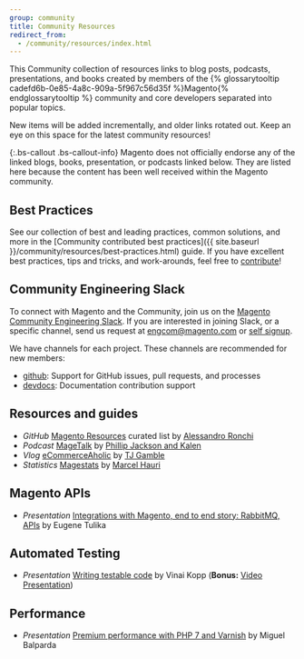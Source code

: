 ```yaml
---
group: community
title: Community Resources
redirect_from: 
  - /community/resources/index.html
---
```


This Community collection of resources links to blog posts, podcasts, presentations, and books created by members of the {% glossarytooltip cadefd6b-0e85-4a8c-909a-5f967c56d35f %}Magento{% endglossarytooltip %} community and core developers separated into popular topics.

New items will be added incrementally, and older links rotated out. Keep an eye on this space for the latest community resources!

{:.bs-callout .bs-callout-info}
Magento does not officially endorse any of the linked blogs, books, presentation, or podcasts linked below.
They are listed here because the content has been well received within the Magento community.

## Best Practices

See our collection of best and leading practices, common solutions, and more in the [Community contributed best practices]({{ site.baseurl }}/community/resources/best-practices.html) guide. If you have excellent best practices, tips and tricks, and work-arounds, feel free to [contribute][]!

## Community Engineering Slack

To connect with Magento and the Community, join us on the [Magento Community Engineering Slack][]. If you are interested in joining Slack, or a specific channel, send us request at [engcom@magento.com][] or [self signup][].


We have channels for each project. These channels are recommended for new members:

- [github][]: Support for GitHub issues, pull requests, and processes
- [devdocs][]: Documentation contribution support

## Resources and guides

- *GitHub* [Magento Resources][23] curated list by [Alessandro Ronchi][30]
- *Podcast* [MageTalk][25] by [Phillip Jackson and Kalen][27] 
- *Vlog* [eCommerceAholic][26] by [TJ Gamble][28]
- *Statistics* [Magestats][32] by [Marcel Hauri][33]

## Magento APIs

- *Presentation* [Integrations with Magento, end to end story: RabbitMQ, APIs][3] by Eugene Tulika


## Automated Testing

- *Presentation* [Writing testable code][10] by Vinai Kopp (**Bonus:** [Video Presentation][11])

## Performance

-  *Presentation* [Premium performance with PHP 7 and Varnish][15] by Miguel Balparda 

[contribute]: https://github.com/OpenMage/devdocs/blob/master/.github/CONTRIBUTING.md
[Magento Community Engineering Slack]: https://magentocommeng.slack.com
[engcom@magento.com]: mailto:engcom@magento.com
[self signup]: https://tinyurl.com/engcom-slack
[general]: https://magentocommeng.slack.com/messages/C4YS78WE6
[github]: https://magentocommeng.slack.com/messages/C7KB93M32
[public-backlog]: https://magentocommeng.slack.com/messages/CCV3J3RV5
[devdocs]: https://magentocommeng.slack.com/messages/CAN932A3H
[0]: https://github.com/DavidLambauer/awesome-magento2 
[1]: https://github.com/OpenMage/devdocs/blob/master/.github/CONTRIBUTING.md
[2]: http://www.slideshare.net/StaceyWhitney1/mage-titans-usa-2016-joshua-warren-magento-2-integrations
[3]: http://www.slideshare.net/vrann/mage-titans-usa-2016-magentofacebookrabbitmq
[4]: http://www.slideshare.net/OlgaKopylova2/m2-deployment
[5]: https://www.c3media.co.uk/blog/c3-news/magento-2-deployment-without-downtime/
[6]: https://dev98.de/2017/01/06/deploying-magento2-history-overview-14/
[7]: https://leanpub.com/magento2diy
[8]: https://www.packtpub.com/web-development/magento-2-cookbook
[9]: http://www.slideshare.net/StaceyWhitney1/mage-titans-usa-2016-igor-melnykov-staging-and-preview
[10]: http://www.slideshare.net/vinaikopp/writing-testable-code-for-magento-1-and-2-2016-romaina
[11]: https://www.youtube.com/watch?v=eF2EoF0WKoo
[12]: https://leanpub.com/tdd-magento-extension
[13]: http://alanstorm.com/magento_2_introducing_ui_components/
[14]: https://www.dropbox.com/s/j9a65kmqo5s4zys/MageTitansUSA%202016%20-%20Creating%20Micro-Services%20for%20Magento%202.pdf?dl=0
[15]: http://www.slideshare.net/StaceyWhitney1/mage-titans-usa-2016-miguel-balparda-magento-2-premium-performance-with-php-7-and-varnish
[16]: https://nickrigby.uk/magento/deploying-magento-2-with-composer-and-envoyer.html
[17]: http://davidalger.com/development/magento/deploying-magento-2-using-capistrano/
[18]: https://github.com/meanbee/docker-magento2
[19]: https://www.integer-net.com/integration-tests-with-magento-2/
[20]: https://medium.com/@maxpronko/10-practical-rules-to-build-high-quality-magento-2-module-e6fe2c9461ac
[21]: https://magenticians.com/magento-2-launch-checklist/
[22]: https://docs.google.com/presentation/d/1NdtNz_LBxk-JsCBy8AvekZAkSPWOE0WCzE14Y9ki-5Q/mobilepresent?slide=id.g3444c1e91c_0_10
[23]: https://github.com/aleron75/mageres
[25]: https://magetalk.com/
[26]: https://www.youtube.com/channel/UCSH4_56yf5khLwTK9q71IGw
[27]: https://magetalk.com/about/
[28]: https://twitter.com/ecommerceaholic
[29]: https://creatuity.com/m/download-joshua-warrens-magetitans-2018-presentation
[30]: https://twitter.com/aleron75
[31]: https://twitter.com/JoshuaSWarren
[32]: https://magestats.net/
[33]: https://twitter.com/mhauri
[37]: https://github.com/markoshust/docker-magento
[38]: https://twitter.com/markshust